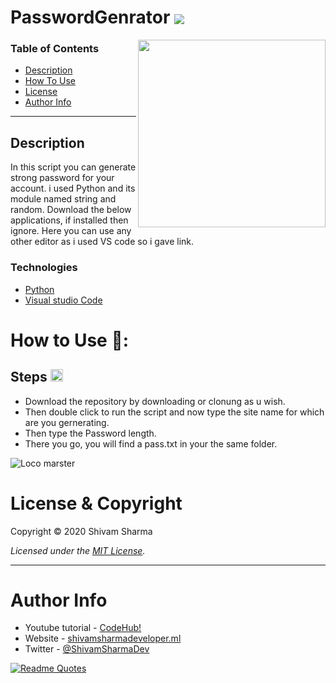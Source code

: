 # PasswordGenrator [<img src="https://www.flaticon.com/svg/static/icons/svg/48/48817.svg" align="center"/>](https://www.flaticon.com/svg/static/icons/svg/48/48817.svg)

[<img src="https://media.giphy.com/media/IgLIVXrBcID9cExa6r/giphy.gif" align="right" width="300" hight="400"/>](https://media.giphy.com/media/IgLIVXrBcID9cExa6r/giphy.gif)

### Table of Contents

- [Description](#description)
- [How To Use](#how-to-use)
- [License](#license)
- [Author Info](#author-info)

---

## Description

In this script you can generate strong password for your account. i used Python and its module named string and random. Download the below applications, if installed then ignore. Here you can use any other editor as i used VS code so i gave link.

### Technologies

- [Python](https://www.python.org/downloads/)
- [Visual studio Code](https://code.visualstudio.com)

# How to Use 📌:

## **Steps**  [<img src="https://www.flaticon.com/svg/static/icons/svg/2359/2359233.svg" width="20" hight="20"/>](https://www.flaticon.com/svg/static/icons/svg/2359/2359233.svg)
  - Download the repository by downloading or clonung as u wish.
  - Then double click to run the script and now type the site name for which are you gernerating.
  - Then type the Password length.
  - There you go, you will find a pass.txt in your the same folder. 

![Loco marster](https://learncodeonline.in/mascot.png)

# License & Copyright

Copyright © 2020 Shivam Sharma

_Licensed under the [MIT License](LICENSE)._

---

# Author Info

- Youtube tutorial - [CodeHub!](https://www.youtube.com/channel/UCRY6l4-atqPLS83DZXgQvYA)
- Website - [shivamsharmadeveloper.ml](https://shivamsharmadeveloper.ml)
- Twitter - [@ShivamSharmaDev](https://twitter.com/ShivamSharmaDev)


[![Readme Quotes](https://quotes-github-readme.vercel.app/api?type=horizontal)](https://github.com/ShivamSharmaDeveloper)
